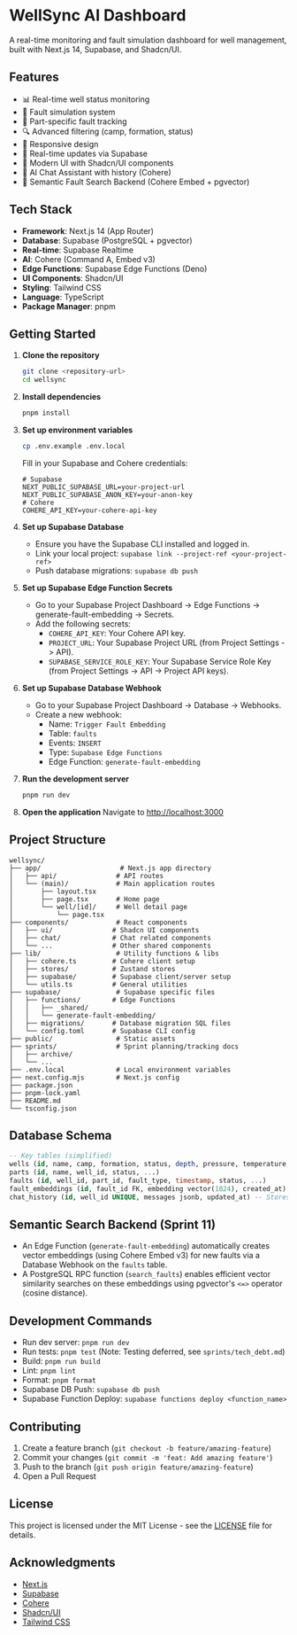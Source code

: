 # WellSync AI Dashboard

A real-time monitoring and fault simulation dashboard for well management, built with Next.js 14, Supabase, and Shadcn/UI.

## Features

- 📊 Real-time well status monitoring
- 🔧 Fault simulation system
- 🎯 Part-specific fault tracking
- 🔍 Advanced filtering (camp, formation, status)
- 📱 Responsive design
- 🚀 Real-time updates via Supabase
- 🎨 Modern UI with Shadcn/UI components
- 💬 AI Chat Assistant with history (Cohere)
- 🔎 Semantic Fault Search Backend (Cohere Embed + pgvector)

## Tech Stack

- **Framework**: Next.js 14 (App Router)
- **Database**: Supabase (PostgreSQL + pgvector)
- **Real-time**: Supabase Realtime
- **AI**: Cohere (Command A, Embed v3)
- **Edge Functions**: Supabase Edge Functions (Deno)
- **UI Components**: Shadcn/UI
- **Styling**: Tailwind CSS
- **Language**: TypeScript
- **Package Manager**: pnpm

## Getting Started

1. **Clone the repository**
   ```bash
   git clone <repository-url>
   cd wellsync
   ```

2. **Install dependencies**
   ```bash
   pnpm install
   ```

3. **Set up environment variables**
   ```bash
   cp .env.example .env.local
   ```
   Fill in your Supabase and Cohere credentials:
   ```
   # Supabase
   NEXT_PUBLIC_SUPABASE_URL=your-project-url
   NEXT_PUBLIC_SUPABASE_ANON_KEY=your-anon-key
   # Cohere
   COHERE_API_KEY=your-cohere-api-key
   ```

4. **Set up Supabase Database**
   - Ensure you have the Supabase CLI installed and logged in.
   - Link your local project: `supabase link --project-ref <your-project-ref>`
   - Push database migrations: `supabase db push`

5. **Set up Supabase Edge Function Secrets**
   - Go to your Supabase Project Dashboard -> Edge Functions -> generate-fault-embedding -> Secrets.
   - Add the following secrets:
     - `COHERE_API_KEY`: Your Cohere API key.
     - `PROJECT_URL`: Your Supabase Project URL (from Project Settings -> API).
     - `SUPABASE_SERVICE_ROLE_KEY`: Your Supabase Service Role Key (from Project Settings -> API -> Project API keys).

6. **Set up Supabase Database Webhook**
   - Go to your Supabase Project Dashboard -> Database -> Webhooks.
   - Create a new webhook:
     - Name: `Trigger Fault Embedding`
     - Table: `faults`
     - Events: `INSERT`
     - Type: `Supabase Edge Functions`
     - Edge Function: `generate-fault-embedding`

7. **Run the development server**
   ```bash
   pnpm run dev
   ```

8. **Open the application**
   Navigate to [http://localhost:3000](http://localhost:3000)

## Project Structure

```
wellsync/
├── app/                    # Next.js app directory
│   ├── api/               # API routes
│   └── (main)/            # Main application routes
│       ├── layout.tsx
│       ├── page.tsx       # Home page
│       └── well/[id]/     # Well detail page
│           └── page.tsx
├── components/            # React components
│   ├── ui/               # Shadcn UI components
│   ├── chat/             # Chat related components
│   └── ...               # Other shared components
├── lib/                   # Utility functions & libs
│   ├── cohere.ts         # Cohere client setup
│   ├── stores/           # Zustand stores
│   ├── supabase/         # Supabase client/server setup
│   └── utils.ts          # General utilities
├── supabase/              # Supabase specific files
│   ├── functions/        # Edge Functions
│   │   ├── _shared/
│   │   └── generate-fault-embedding/
│   ├── migrations/       # Database migration SQL files
│   └── config.toml       # Supabase CLI config
├── public/                # Static assets
├── sprints/               # Sprint planning/tracking docs
│   ├── archive/
│   └── ...
├── .env.local             # Local environment variables
├── next.config.mjs        # Next.js config
├── package.json
├── pnpm-lock.yaml
├── README.md
└── tsconfig.json
```

## Database Schema

```sql
-- Key tables (simplified)
wells (id, name, camp, formation, status, depth, pressure, temperature, flow_rate, ...)
parts (id, name, well_id, status, ...)
faults (id, well_id, part_id, fault_type, timestamp, status, ...)
fault_embeddings (id, fault_id FK, embedding vector(1024), created_at) -- Stores embeddings for semantic search
chat_history (id, well_id UNIQUE, messages jsonb, updated_at) -- Stores conversation history per well
```

## Semantic Search Backend (Sprint 11)

- An Edge Function (`generate-fault-embedding`) automatically creates vector embeddings (using Cohere Embed v3) for new faults via a Database Webhook on the `faults` table.
- A PostgreSQL RPC function (`search_faults`) enables efficient vector similarity searches on these embeddings using pgvector's `<=>` operator (cosine distance).

## Development Commands

- Run dev server: `pnpm run dev`
- Run tests: `pnpm test` (Note: Testing deferred, see `sprints/tech_debt.md`)
- Build: `pnpm run build`
- Lint: `pnpm lint`
- Format: `pnpm format`
- Supabase DB Push: `supabase db push`
- Supabase Function Deploy: `supabase functions deploy <function_name>`

## Contributing

1. Create a feature branch (`git checkout -b feature/amazing-feature`)
2. Commit your changes (`git commit -m 'feat: Add amazing feature'`)
3. Push to the branch (`git push origin feature/amazing-feature`)
4. Open a Pull Request

## License

This project is licensed under the MIT License - see the [LICENSE](LICENSE) file for details.

## Acknowledgments

- [Next.js](https://nextjs.org/)
- [Supabase](https://supabase.com/)
- [Cohere](https://cohere.com/)
- [Shadcn/UI](https://ui.shadcn.com/)
- [Tailwind CSS](https://tailwindcss.com/)
